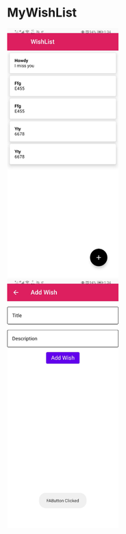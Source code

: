 # MyWishList

<img src="/Screenshots/screen1.jpg" width="260">&emsp;<img src="/Screenshots/screen2.jpg" width="260">
